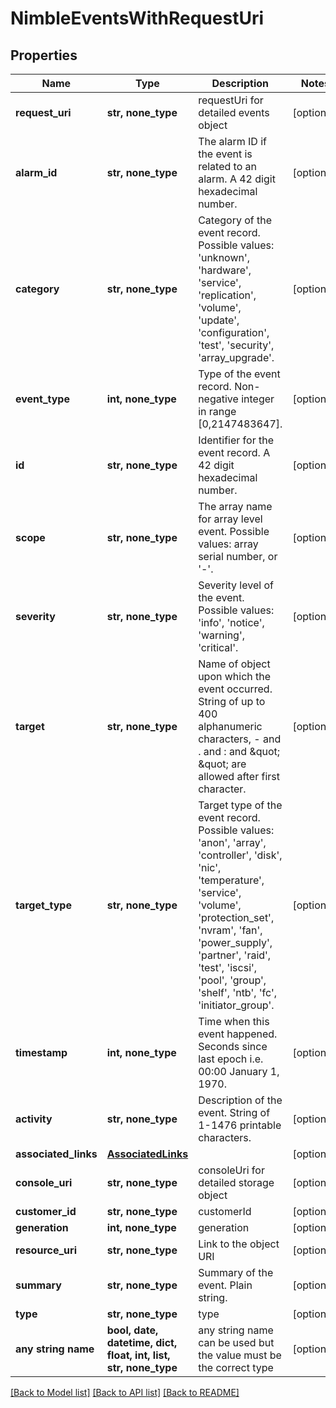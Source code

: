 # NimbleEventsWithRequestUri


## Properties
Name | Type | Description | Notes
------------ | ------------- | ------------- | -------------
**request_uri** | **str, none_type** | requestUri for detailed events object | [optional] 
**alarm_id** | **str, none_type** | The alarm ID if the event is related to an alarm. A 42 digit hexadecimal number. | [optional] 
**category** | **str, none_type** | Category of the event record. Possible values: &#39;unknown&#39;, &#39;hardware&#39;, &#39;service&#39;, &#39;replication&#39;, &#39;volume&#39;, &#39;update&#39;, &#39;configuration&#39;, &#39;test&#39;, &#39;security&#39;, &#39;array_upgrade&#39;. | [optional] 
**event_type** | **int, none_type** | Type of the event record. Non-negative integer in range [0,2147483647]. | [optional] 
**id** | **str, none_type** | Identifier for the event record. A 42 digit hexadecimal number. | [optional] 
**scope** | **str, none_type** | The array name for array level event. Possible values: array serial number, or &#39;-&#39;. | [optional] 
**severity** | **str, none_type** | Severity level of the event. Possible values: &#39;info&#39;, &#39;notice&#39;, &#39;warning&#39;, &#39;critical&#39;. | [optional] 
**target** | **str, none_type** | Name of object upon which the event occurred. String of up to 400 alphanumeric characters, - and . and : and \&quot; \&quot; are allowed after first character. | [optional] 
**target_type** | **str, none_type** | Target type of the event record. Possible values: &#39;anon&#39;, &#39;array&#39;, &#39;controller&#39;, &#39;disk&#39;, &#39;nic&#39;, &#39;temperature&#39;, &#39;service&#39;, &#39;volume&#39;, &#39;protection_set&#39;, &#39;nvram&#39;, &#39;fan&#39;, &#39;power_supply&#39;, &#39;partner&#39;, &#39;raid&#39;, &#39;test&#39;, &#39;iscsi&#39;, &#39;pool&#39;, &#39;group&#39;, &#39;shelf&#39;, &#39;ntb&#39;, &#39;fc&#39;, &#39;initiator_group&#39;. | [optional] 
**timestamp** | **int, none_type** | Time when this event happened. Seconds since last epoch i.e. 00:00 January 1, 1970. | [optional] 
**activity** | **str, none_type** | Description of the event. String of 1-1476 printable characters. | [optional] 
**associated_links** | [**AssociatedLinks**](AssociatedLinks.md) |  | [optional] 
**console_uri** | **str, none_type** | consoleUri for detailed storage object | [optional] 
**customer_id** | **str, none_type** | customerId | [optional] 
**generation** | **int, none_type** | generation | [optional] 
**resource_uri** | **str, none_type** | Link to the object URI | [optional] 
**summary** | **str, none_type** | Summary of the event. Plain string. | [optional] 
**type** | **str, none_type** | type | [optional] 
**any string name** | **bool, date, datetime, dict, float, int, list, str, none_type** | any string name can be used but the value must be the correct type | [optional]

[[Back to Model list]](../README.md#documentation-for-models) [[Back to API list]](../README.md#documentation-for-api-endpoints) [[Back to README]](../README.md)


